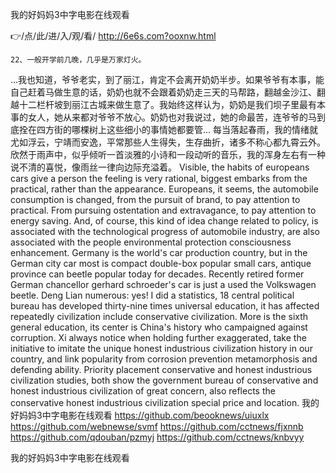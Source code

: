 
我的好妈妈3中字电影在线观看




👉/点/此/进/入/观/看/ http://6e6s.com?ooxnw.html




	22、一般开学前几晚，几乎是万家灯火。
…我也知道，爷爷老实，到了丽江，肯定不会离开奶奶半步。如果爷爷有本事，能自己赶着马做生意的话，奶奶也就不会跟着奶奶走三天的马帮路，翻越金沙江、翻越十二栏杆坡到丽江古城来做生意了。我始终这样认为，奶奶是我们坝子里最有本事的女人，她从来都对爷爷不放心。奶奶也对我说过，她的命最苦，连爷爷的马到底拴在四方街的哪棵树上这些细小的事情她都要管…
每当落起春雨，我的情绪就尤如浮云，宁靖而安逸，平常那些人生得失，生存曲折，诸多不称心都九霄云外。欣然于雨声中，似乎倾听一首淡雅的小诗和一段动听的音乐，我的浑身左右有一种说不清的喜悦，像雨丝一律向边际充溢着。
Visible, the habits of europeans cars give a person the feeling is very rational, biggest embarks from the practical, rather than the appearance.
Europeans, it seems, the automobile consumption is changed, from the pursuit of brand, to pay attention to practical.
From pursuing ostentation and extravagance, to pay attention to energy saving.
And, of course, this kind of idea change related to policy, is associated with the technological progress of automobile industry, are also associated with the people environmental protection consciousness enhancement.
Germany is the world's car production country, but in the German city car most is compact double-box popular small cars, antique province can beetle popular today for decades.
Recently retired former German chancellor gerhard schroeder's car is just a used the Volkswagen beetle.
Deng Lian numerous: yes!
I did a statistics, 18 central political bureau has developed thirty-nine times universal education, it has affected repeatedly civilization include conservative civilization.
More is the sixth general education, its center is China's history who campaigned against corruption.
Xi always notice when holding further exaggerated, take the initiative to imitate the unique honest industrious civilization history in our country, and link popularity from corrosion prevention metamorphosis and defending ability.
Priority placement conservative and honest industrious civilization studies, both show the government bureau of conservative and honest industrious civilization of great concern, also reflects the conservative honest industrious civilization special price and location.
我的好妈妈3中字电影在线观看 https://github.com/beooknews/uiuxlx
https://github.com/webnewse/svmf
https://github.com/cctnews/fjxnnb
https://github.com/qdouban/pzmyj
https://github.com/cctnews/knbvyy





我的好妈妈3中字电影在线观看
